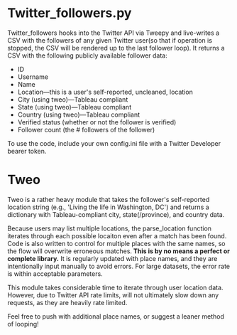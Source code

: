 <h1>Twitter_followers.py</h1>
  <p>Twitter_followers hooks into the Twitter API via Tweepy and live-writes a CSV with the followers of any given Twitter user(so that if operation is stopped, the CSV will be rendered up to the last follower loop). It returns a CSV with the following publicly available follower data:</p>
  <ul>
    <li>ID</li>
    <li>Username</li>
    <li>Name</li>
    <li>Location—this is a user's self-reported, uncleaned, location</li>
    <li>City (using tweo)—Tableau compliant</li>
    <li>State (using tweo)—Tableau compliant</li>
    <li>Country (using tweo)—Tableau compliant</li>
    <li>Verified status (whether or not the follower is verified)</li>
    <li>Follower count (the # followers of the follower)</li></ul>
  
  <p>To use the code, include your own config.ini file with a Twitter Developer bearer token. 


<h1>Tweo</h1>
  <p>Tweo is a rather heavy module that takes the follower's self-reported location string (e.g., 'Living the life in Washington, DC') and returns a dictionary with Tableau-compliant city, state(/province), and country data.</p>
  <p>Because users may list multiple locations, the parse_location function iterates through each possible locaiton even after a match has been found. Code is also written to control for multiple places with the same names, so the flow will overwrite erroneous matches.<b> This is by no means a perfect or complete library.</b> It is regularly updated with place names, and they are intentionally input manually to avoid errors. For large datasets, the error rate is within acceptable parameters.</p>
    <p>This module takes considerable time to iterate through user location data. However, due to Twitter API rate limits, will not ultimately slow down any requests, as they are heavily rate limited. 
  <p>Feel free to push with additional place names, or suggest a leaner method of looping!</p>
  

